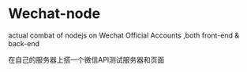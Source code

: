 # Wechat-node
actual combat of nodejs on Wechat Official Accounts ,both front-end &amp; back-end

在自己的服务器上搭一个微信API测试服务器和页面
